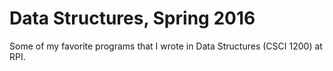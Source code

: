 # Data Structures, Spring 2016
Some of my favorite programs that I wrote in Data Structures (CSCI 1200) at RPI.
